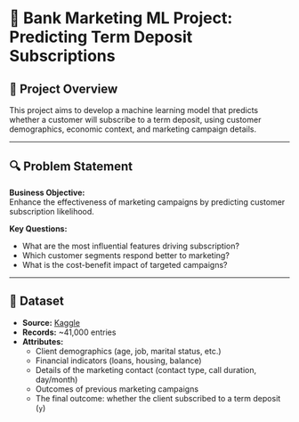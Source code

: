 # 🎯 Bank Marketing ML Project: Predicting Term Deposit Subscriptions

## 📌 Project Overview

This project aims to develop a machine learning model that predicts whether a customer will subscribe to a term deposit, using customer demographics, economic context, and marketing campaign details.

---

## 🔍 Problem Statement

**Business Objective:**  
Enhance the effectiveness of marketing campaigns by predicting customer subscription likelihood.

**Key Questions:**
- What are the most influential features driving subscription?
- Which customer segments respond better to marketing?
- What is the cost-benefit impact of targeted campaigns?

---

## 📂 Dataset

- **Source:** [Kaggle](https://www.kaggle.com/datasets/volodymyrgavrysh/bank-marketing-campaigns-dataset)
- **Records:** ~41,000 entries
- **Attributes:**
    - Client demographics (age, job, marital status, etc.)
    - Financial indicators (loans, housing, balance)
    - Details of the marketing contact (contact type, call duration, day/month)
    - Outcomes of previous marketing campaigns
    - The final outcome: whether the client subscribed to a term deposit (`y`)